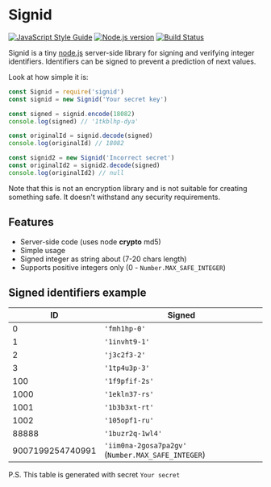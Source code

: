 Signid
======

[![JavaScript Style Guide](https://img.shields.io/badge/code_style-standard-brightgreen.svg)](https://standardjs.com)
[![Node.js version](https://img.shields.io/node/v/signid.svg)](https://nodejs.org/en/download/)
[![Build Status](https://travis-ci.org/pjhl/signid.svg?branch=master)](https://travis-ci.org/pjhl/signid)

Signid is a tiny [node.js](http://nodejs.org/) server-side library for signing
and verifying integer identifiers.
Identifiers can be signed to prevent a prediction of next values.

Look at how simple it is:

```javascript
const Signid = require('signid')
const signid = new Signid('Your secret key')

const signed = signid.encode(18082)
console.log(signed) // '1tkblhp-dya'

const originalId = signid.decode(signed)
console.log(originalId) // 18082

const signid2 = new Signid('Incorrect secret')
const originalId2 = signid2.decode(signed)
console.log(originalId2) // null

```

Note that this is not an encryption library and is not suitable for creating
something safe. It doesn't withstand any security requirements.


## Features

* Server-side code (uses node **crypto** md5)
* Simple usage
* Signed integer as string about (7-20 chars length)
* Supports positive integers only (0 - `Number.MAX_SAFE_INTEGER`)


## Signed identifiers example

| ID | Signed |
|----|--------|
| 0 | `'fmh1hp-0'` |
| 1 | `'1invht9-1'` |
| 2 | `'j3c2f3-2'` |
| 3 | `'1tp4u3p-3'` |
| 100 | `'1f9pfif-2s'` |
| 1000 | `'1ekln37-rs'` |
| 1001 | `'1b3b3xt-rt'` |
| 1002 | `'105opf1-ru'` |
| 88888 | `'1buzr2q-1wl4'` |
| 9007199254740991 | `'iim0na-2gosa7pa2gv'` (`Number.MAX_SAFE_INTEGER`) |

P.S. This table is generated with secret `Your secret`
